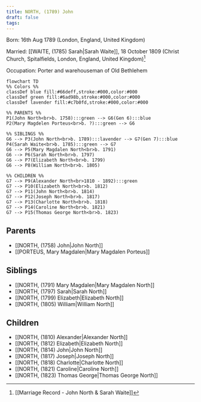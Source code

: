 ```yaml
---
title: NORTH, (1789) John
draft: false
tags:
---
```

Born: 16th Aug 1789 (London, England, United Kingdom)

Married: [[WAITE, (1785) Sarah|Sarah Waite]], 18 October 1809 (Christ Church, Spitalfields, London, England, United Kingdom)[^1]

Occupation: Porter and warehouseman of Old Bethlehem

```mermaid
flowchart TD
%% Colors %%
classDef blue fill:#66deff,stroke:#000,color:#000
classDef green fill:#6ad98b,stroke:#000,color:#000
classDef lavender fill:#c7b0fd,stroke:#000,color:#000

%% PARENTS %%
P1(John North<br>b. 1758):::green --> G6(Gen 6):::blue
P2(Mary Magdelen Porteus<br>b. ?):::green --> G6

%% SIBLINGS %%
G6 --> P3(John North<br>b. 1789):::lavender --> G7(Gen 7):::blue
P4(Sarah Waite<br>b. 1785):::green --> G7
G6 --> P5(Mary Magdalen North<br>b. 1791)
G6 --> P6(Sarah North<br>b. 1797)
G6 --> P7(Elizabeth North<br>b. 1799)
G6 --> P8(William North<br>b. 1805)

%% CHILDREN %%
G7 --> P9(Alexander North<br>1810 - 1892):::green
G7 --> P10(Elizabeth North<br>b. 1812)
G7 --> P11(John North<br>b. 1814)
G7 --> P12(Joseph North<br>b. 1817)
G7 --> P13(Charlotte North<br>b. 1818)
G7 --> P14(Caroline North<br>b. 1821)
G7 --> P15(Thomas George North<br>b. 1823)
```

## Parents
- [[NORTH, (1758) John|John North]]
- [[PORTEUS, Mary Magdalen|Mary Magdalen Porteus]]

## Siblings
- [[NORTH, (1791) Mary Magdalen|Mary Magdalen North]]
- [[NORTH, (1797) Sarah|Sarah North]]
- [[NORTH, (1799) Elizabeth|Elizabeth North]]
- [[NORTH, (1805) William|William North]]

## Children
- [[NORTH, (1810) Alexander|Alexander North]]
- [[NORTH, (1812) Elizabeth|Elizabeth North]]
- [[NORTH, (1814) John|John North]]
- [[NORTH, (1817) Joseph|Joseph North]]
- [[NORTH, (1818) Charlotte|Charlotte North]]
- [[NORTH, (1821) Caroline|Caroline North]]
- [[NORTH, (1823) Thomas George|Thomas George North]]


[^1]: [[Marriage Record - John North & Sarah Waite]]

